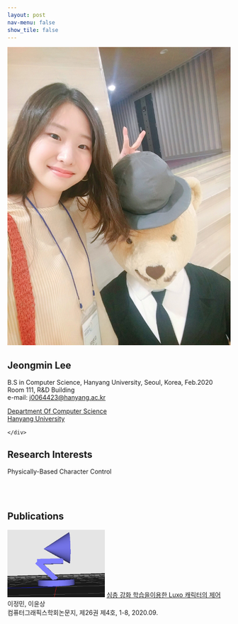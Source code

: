 ```yaml
---
layout: post
nav-menu: false 
show_tile: false
---
```


<!-- One -->
<section id="one">
	<div class="inner">
		<span class="image left"><img src="../assets/people/jeongmin-lee/jeongmin-lee.jpg" alt="" /></span>

<h2>Jeongmin Lee</h2>

B.S in Computer Science, Hanyang University, Seoul, Korea, Feb.2020<br>
Room 111, R&D Building<br>
e-mail: j0064423@hanyang.ac.kr
<p/>

<a target="_blank" rel="noopener noreferrer" href="http://cs.hanyang.ac.kr/">Department Of Computer Science</a>
<br/>
<a target="_blank" rel="noopener noreferrer" href="https://www.hanyang.ac.kr/">Hanyang University</a>


	</div>
</section>

## Research Interests
Physically-Based Character Control<br>
<br>
<br>
<br>
## Publications
<div class="paper">
<span class="image left">
<img src="../assets/publications/domestic/2020-journalkcgs-luxo.png" style="max-width: 220px; height: auto; " alt="" />
</span>
<span class="info right">
<a target="_black" rel="noopener noreferrer" href="https://doi.org/10.15701/kcgs.2020.26.4.1">심층 강화 학습을이용한 Luxo 캐릭터의 제어</a><br>
이정민, 이윤상 <br>
컴퓨터그래픽스학회논문지, 제26권 제4호, 1-8, 2020.09.<br>
</span>
</div>

